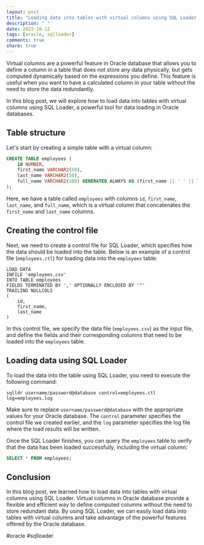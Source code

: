```yaml
---
layout: post
title: "Loading data into tables with virtual columns using SQL Loader."
description: " "
date: 2023-10-12
tags: [oracle, sqlloader]
comments: true
share: true
---
```


Virtual columns are a powerful feature in Oracle database that allows you to define a column in a table that does not store any data physically, but gets computed dynamically based on the expressions you define. This feature is useful when you want to have a calculated column in your table without the need to store the data redundantly.

In this blog post, we will explore how to load data into tables with virtual columns using SQL Loader, a powerful tool for data loading in Oracle databases.

## Table structure

Let's start by creating a simple table with a virtual column:

```sql
CREATE TABLE employees (
    id NUMBER,
    first_name VARCHAR2(50),
    last_name VARCHAR2(50),
    full_name VARCHAR2(100) GENERATED ALWAYS AS (first_name || ' ' || last_name) VIRTUAL
);
```

Here, we have a table called `employees` with columns `id`, `first_name`, `last_name`, and `full_name`, which is a virtual column that concatenates the `first_name` and `last_name` columns.

## Creating the control file

Next, we need to create a control file for SQL Loader, which specifies how the data should be loaded into the table. Below is an example of a control file (`employees.ctl`) for loading data into the `employees` table:

```plain
LOAD DATA
INFILE 'employees.csv'
INTO TABLE employees
FIELDS TERMINATED BY ',' OPTIONALLY ENCLOSED BY '"'
TRAILING NULLCOLS
(
    id,
    first_name,
    last_name
)
```

In this control file, we specify the data file (`employees.csv`) as the input file, and define the fields and their corresponding columns that need to be loaded into the `employees` table.

## Loading data using SQL Loader

To load the data into the table using SQL Loader, you need to execute the following command:

```shell
sqlldr username/password@database control=employees.ctl log=employees.log
```

Make sure to replace `username/password@database` with the appropriate values for your Oracle database. The `control` parameter specifies the control file we created earlier, and the `log` parameter specifies the log file where the load results will be written.

Once the SQL Loader finishes, you can query the `employees` table to verify that the data has been loaded successfully, including the virtual column:

```sql
SELECT * FROM employees;
```

## Conclusion

In this blog post, we learned how to load data into tables with virtual columns using SQL Loader. Virtual columns in Oracle database provide a flexible and efficient way to define computed columns without the need to store redundant data. By using SQL Loader, we can easily load data into tables with virtual columns and take advantage of the powerful features offered by the Oracle database.

#oracle #sqlloader